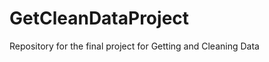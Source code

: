 GetCleanDataProject
===================

Repository for the final project for Getting and Cleaning Data
